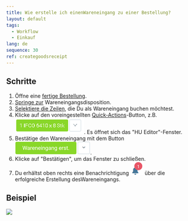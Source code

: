 ```yaml
---
title: Wie erstelle ich einenWareneingang zu einer Bestellung?
layout: default
tags:
  - Workflow
  - Einkauf
lang: de
sequence: 30
ref: creategoodsreceipt
---
```


## Schritte
1. Öffne eine [fertige Bestellung](Bestellung_erfassen).
1. [Springe zur](SpringezuBelegen) Wareneingangsdisposition.
1. [Selektiere die Zeilen](AuswahlBelege), die Du als Wareneingang buchen möchtest.
1. Klicke auf den voreingestellten [Quick-Actions](AktionStarten)-Button, z.B. ![](assets/Zu_Bestellung_Wareneingang_erstellen-99aab.png). Es öffnet sich das "HU Editor"-Fenster.
1. Bestätige den Wareneingang mit dem Button ![](assets/Zu_Bestellung_Wareneingang_erstellen-3191c.png).
1. Klicke auf "Bestätigen", um das Fenster zu schließen.
1. Du erhältst oben rechts eine Benachrichtigung ![](assets/NotificationBell_WebUI.png) über die erfolgreiche Erstellung desWareneingangs.

## Beispiel
![](assets/Zu_Bestellung_Wareneingang_erstellen_walkthrough.gif)

